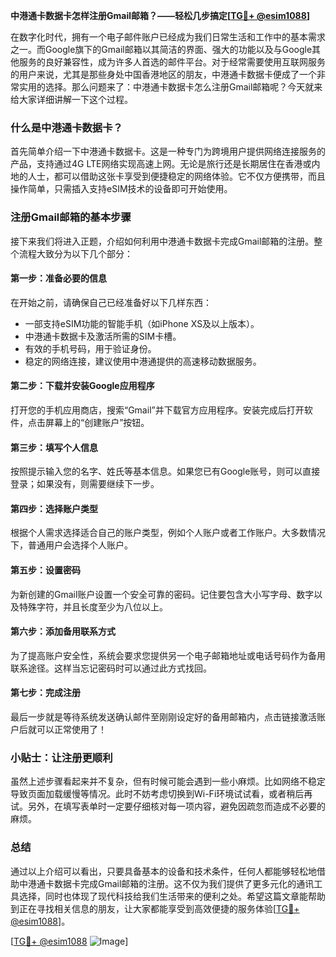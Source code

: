 **中港通卡数据卡怎样注册Gmail邮箱？——轻松几步搞定[[TG💪+ @esim1088](https://t.me/s/esim1088)]**

在数字化时代，拥有一个电子邮件账户已经成为我们日常生活和工作中的基本需求之一。而Google旗下的Gmail邮箱以其简洁的界面、强大的功能以及与Google其他服务的良好兼容性，成为许多人首选的邮件平台。对于经常需要使用互联网服务的用户来说，尤其是那些身处中国香港地区的朋友，中港通卡数据卡便成了一个非常实用的选择。那么问题来了：中港通卡数据卡怎么注册Gmail邮箱呢？今天就来给大家详细讲解一下这个过程。

### 什么是中港通卡数据卡？

首先简单介绍一下中港通卡数据卡。这是一种专门为跨境用户提供网络连接服务的产品，支持通过4G LTE网络实现高速上网。无论是旅行还是长期居住在香港或内地的人士，都可以借助这张卡享受到便捷稳定的网络体验。它不仅方便携带，而且操作简单，只需插入支持eSIM技术的设备即可开始使用。

### 注册Gmail邮箱的基本步骤

接下来我们将进入正题，介绍如何利用中港通卡数据卡完成Gmail邮箱的注册。整个流程大致分为以下几个部分：

#### 第一步：准备必要的信息
在开始之前，请确保自己已经准备好以下几样东西：
- 一部支持eSIM功能的智能手机（如iPhone XS及以上版本）。
- 中港通卡数据卡及激活所需的SIM卡槽。
- 有效的手机号码，用于验证身份。
- 稳定的网络连接，建议使用中港通提供的高速移动数据服务。

#### 第二步：下载并安装Google应用程序
打开您的手机应用商店，搜索“Gmail”并下载官方应用程序。安装完成后打开软件，点击屏幕上的“创建账户”按钮。

#### 第三步：填写个人信息
按照提示输入您的名字、姓氏等基本信息。如果您已有Google账号，则可以直接登录；如果没有，则需要继续下一步。

#### 第四步：选择账户类型
根据个人需求选择适合自己的账户类型，例如个人账户或者工作账户。大多数情况下，普通用户会选择个人账户。

#### 第五步：设置密码
为新创建的Gmail账户设置一个安全可靠的密码。记住要包含大小写字母、数字以及特殊字符，并且长度至少为八位以上。

#### 第六步：添加备用联系方式
为了提高账户安全性，系统会要求您提供另一个电子邮箱地址或电话号码作为备用联系途径。这样当忘记密码时可以通过此方式找回。

#### 第七步：完成注册
最后一步就是等待系统发送确认邮件至刚刚设定好的备用邮箱内，点击链接激活账户后就可以正常使用了！

### 小贴士：让注册更顺利
虽然上述步骤看起来并不复杂，但有时候可能会遇到一些小麻烦。比如网络不稳定导致页面加载缓慢等情况。此时不妨考虑切换到Wi-Fi环境试试看，或者稍后再试。另外，在填写表单时一定要仔细核对每一项内容，避免因疏忽而造成不必要的麻烦。

### 总结
通过以上介绍可以看出，只要具备基本的设备和技术条件，任何人都能够轻松地借助中港通卡数据卡完成Gmail邮箱的注册。这不仅为我们提供了更多元化的通讯工具选择，同时也体现了现代科技给我们生活带来的便利之处。希望这篇文章能帮助到正在寻找相关信息的朋友，让大家都能享受到高效便捷的服务体验[[TG💪+ @esim1088](https://t.me/s/esim1088)]。

[[TG💪+ @esim1088](https://t.me/s/esim1088) ![Image](https://i.postimg.cc/4NQfJmqS/Snipaste-2025-05-13-00-14-12.png)]